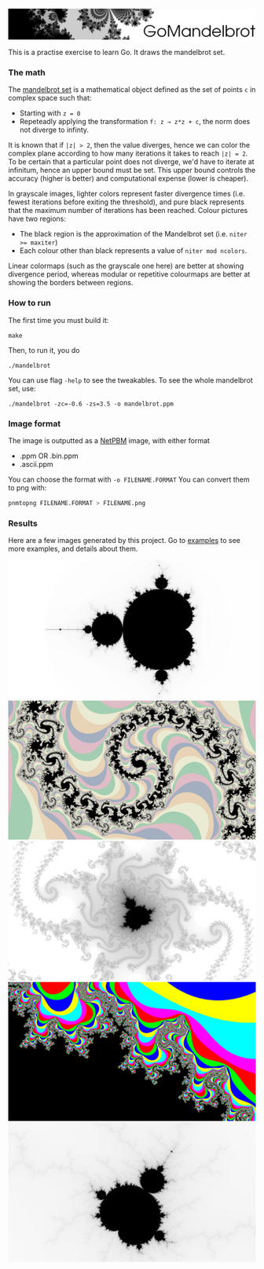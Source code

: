 ![image](examples/banner.png)

This is a practise exercise to learn Go. It draws the mandelbrot set.

### The math
The [mandelbrot set](https://en.wikipedia.org/wiki/Mandelbrot_set) is a mathematical object defined as the set of points `c` in complex space such that:
- Starting with `z = 0`
- Repeteadly applying the transformation `f: z → z*z + c`, the norm does not diverge to infinty.

It is known that if `|z| > 2`, then the value diverges, hence we can color the complex plane according to how many iterations it takes to reach `|z| = 2`. To be certain that a particular point does not diverge, we'd have to iterate at infinitum, hence an upper bound must be set. This upper bound controls the accuracy (higher is better) and computational expense (lower is cheaper).

In grayscale images, lighter colors represent faster divergence times (i.e. fewest iterations before exiting the threshold), and pure black represents that the maximum number of iterations has been reached. Colour pictures have two regions:
- The black region is the approximation of the Mandelbrot set (i.e. `niter >= maxiter`)
- Each colour other than black represents a value of `niter mod ncolors`.

Linear colormaps (such as the grayscale one here) are better at showing divergence period, whereas modular or repetitive colourmaps are better at showing the borders between regions.

### How to run
The first time you must build it:
```
make
```
Then, to run it, you do
```
./mandelbrot
```
You can use flag `-help` to see the tweakables. To see the whole mandelbrot set, use:
```
./mandelbrot -zc=-0.6 -zs=3.5 -o mandelbrot.ppm
```

### Image format
The image is outputted as a [NetPBM](https://en.wikipedia.org/wiki/Netpbm) image, with either format
- .ppm OR .bin.ppm
- .ascii.ppm

You can choose the format with `-o FILENAME.FORMAT`
You can convert them to png with:
```bash
pnmtopng FILENAME.FORMAT > FILENAME.png
```

### Results
Here are a few images generated by this project. Go to [examples](examples/README.md) to see more examples, and details about them.

![image](examples/full.png)
![image](examples/spirals_pastel.png)
![image](examples/octopus.png)
![image](examples/copies_multicolor.png)
![image](examples/mini.png)
